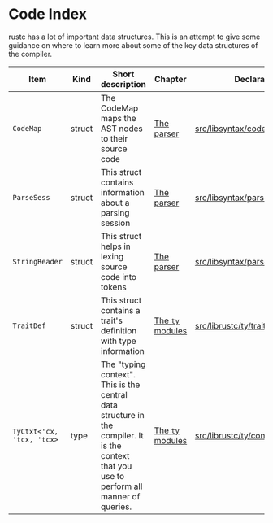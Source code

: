 # Code Index

rustc has a lot of important data structures. This is an attempt to give some
guidance on where to learn more about some of the key data structures of the
compiler.

Item            |  Kind    | Short description           | Chapter            | Declaration
----------------|----------|-----------------------------|--------------------|-------------------
`CodeMap` | struct | The CodeMap maps the AST nodes to their source code | [The parser](the-parser.html) | [src/libsyntax/codemap.rs](https://github.com/rust-lang/rust/blob/master/src/libsyntax/codemap.rs)
`ParseSess` | struct | This struct contains information about a parsing session | [The parser](the-parser.html) | [src/libsyntax/parse/mod.rs](https://github.com/rust-lang/rust/blob/master/src/libsyntax/parse/mod.rs)
`StringReader` | struct | This struct helps in lexing source code into tokens | [The parser](the-parser.html) |  [src/libsyntax/parse/lexer/mod.rs](https://github.com/rust-lang/rust/blob/master/src/libsyntax/parse/lexer/mod.rs)
`TraitDef` | struct | This struct contains a trait's definition with type information | [The `ty` modules](ty.html) |  [src/librustc/ty/trait_def.rs](https://github.com/rust-lang/rust/blob/master/src/librustc/ty/trait_def.rs)
`TyCtxt<'cx, 'tcx, 'tcx>` | type | The "typing context". This is the central data structure in the compiler. It is the context that you use to perform all manner of queries. | [The `ty` modules](ty.html) | [src/librustc/ty/context.rs](https://github.com/rust-lang/rust/blob/master/src/librustc/ty/context.rs)
